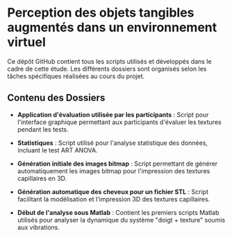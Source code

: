# Perception des objets tangibles augmentés dans un environnement virtuel


Ce dépôt GitHub contient tous les scripts utilisés et développés dans le cadre de cette étude. Les différents dossiers sont organisés selon les tâches spécifiques réalisées au cours du projet.

## Contenu des Dossiers

- **Application d'évaluation utilisée par les participants** : Script pour l'interface graphique permettant aux participants d'évaluer les textures pendant les tests.

- **Statistiques** : Script utilisé pour l'analyse statistique des données, incluant le test ART ANOVA.

- **Génération initiale des images bitmap** : Script permettant de générer automatiquement les images bitmap pour l'impression des textures capillaires en 3D.

- **Génération automatique des cheveux pour un fichier STL** : Script facilitant la modélisation et l'impression 3D des textures capillaires.

- **Début de l'analyse sous Matlab** : Contient les premiers scripts Matlab utilisés pour analyser la dynamique du système "doigt + texture" soumis aux vibrations.


